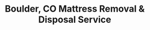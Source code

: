 ---
layout: location.njk
title: Boulder, CO Mattress Removal & Disposal Service
description: Professional mattress removal in Boulder, Colorado. Next-day pickup  Licensed, insured, and eco-friendly. Serving University Hill, Pearl Street, Chautauqua, and 18+ neighborhoods.
permalink: /mattress-removal/colorado/boulder/
city: Boulder
state: Colorado
stateSlug: colorado
tier: 2
coordinates:
  lat: 40.0150
  lng: -105.2705
pricing:
  startingPrice: 125
  single: 125
  queen: 125
  king: 135
  boxSpring: 30
neighborhoods:
  - name: University Hill
    zipCodes: ["80302"]
  - name: Pearl Street Downtown
    zipCodes: ["80302"]
  - name: Chautauqua
    zipCodes: ["80302"]
  - name: Mapleton Hill
    zipCodes: ["80304"]
  - name: Goss-Grove
    zipCodes: ["80302"]
  - name: Martin Acres
    zipCodes: ["80305"]
  - name: Table Mesa
    zipCodes: ["80305"]
  - name: Shanahan Ridge
    zipCodes: ["80305"]
  - name: North Boulder
    zipCodes: ["80304"]
  - name: Newlands
    zipCodes: ["80304"]
  - name: Four Mile Creek
    zipCodes: ["80301"]
  - name: Gunbarrel
    zipCodes: ["80301"]
  - name: East Boulder
    zipCodes: ["80301"]
  - name: Highland Park
    zipCodes: ["80303"]
  - name: Whittier
    zipCodes: ["80302"]
  - name: West Pearl
    zipCodes: ["80302"]
  - name: Dakota Ridge
    zipCodes: ["80303"]
  - name: Chautauqua Heights
    zipCodes: ["80302"]
  - name: Rolling Hills
    zipCodes: ["80305"]
  - name: Flatirons
    zipCodes: ["80302"]
zipCodes:
  - "80301"
  - "80302"
  - "80303"
  - "80304"
  - "80305"
recyclingPartners:
  - "A Bedder World In-House Recycling Facility (Denver)"
  - "Eco-Cycle CHaRM (Center for Hard-to-Recycle Materials)"
  - "Spring Back Colorado (via Western Disposal)"
localRegulations: "Boulder residents can recycle mattresses at Eco-Cycle CHaRM facility or Recycle Row locations. Western Disposal partners with Spring Back Colorado for mattress recycling. Boulder County drop-off centers accept mattresses free of charge."
nearbyCities:
  - name: Lafayette
    distance: "8 miles"
    isSuburb: true
  - name: Louisville
    distance: "12 miles"
    isSuburb: true
  - name: Longmont
    distance: "15 miles"
    isSuburb: true
  - name: Superior
    distance: "10 miles"
    isSuburb: true
  - name: Denver
    distance: "25 miles"
reviews:
  count: 89
  featured:
    - name: "Sarah K."
      neighborhood: "University Hill"
      rating: 5
      text: "Needed our old mattress gone before move-out from student housing near campus. Booked online Wednesday, they came Friday morning exactly on schedule. Team was super respectful of our shared driveway situation and got everything loaded fast. Perfect for student budget at $125."
    - name: "Michael P."
      neighborhood: "Chautauqua"  
      rating: 5
      text: "Historic home renovation meant disposing of guest bedroom set. These guys navigated our narrow Victorian stairs like pros and were careful with our original hardwood floors. Appreciated that they actually recycle everything - fits Boulder's environmental values perfectly."
    - name: "Jennifer T."
      neighborhood: "Table Mesa"
      rating: 5
      text: "Family bedroom upgrade during school break. Scheduled pickup for Saturday morning, team arrived right on time and handled our king mattress and two twins efficiently. Kids were fascinated watching them work. Great service that keeps stuff out of landfills."
faqs:
  - question: "How quickly can you pick up mattresses in Boulder?"
    answer: "We offer next-day service throughout Boulder. Book online or call (720) 263-6094 before 2 PM and we'll typically pick up the following day. We serve all Boulder neighborhoods from University Hill to Table Mesa."
  - question: "What's included in your Boulder mattress removal fee?"
    answer: "Our $125 base price covers pickup, loading, transportation, and eco-friendly recycling of one mattress. Box springs add $30 each. We handle stairs, narrow hallways, and tricky access without extra charges."
  - question: "Do you serve University of Colorado student housing?"
    answer: "Yes, we regularly service student apartments, shared housing, and properties near campus in University Hill. We understand move-out schedules and coordinate with landlords and property managers for smooth pickups."
  - question: "Can you handle historic home pickups in neighborhoods like Mapleton Hill?"
    answer: "Absolutely. Our team is experienced with Boulder's historic properties, narrow Victorian staircases, and original hardwood floors. We take extra care to protect architectural features while ensuring efficient removal."
  - question: "What payment methods do you accept in Boulder?"
    answer: "We accept cash, all major credit cards, Venmo, and Zelle. Payment is due at time of service. We provide receipts and can email invoices for rental property or student housing situations."
  - question: "Are you licensed and insured for Boulder County?"
    answer: "Yes, we're fully licensed and insured throughout Colorado including Boulder County. We comply with all local environmental regulations and work with Boulder's sustainability initiatives."
  - question: "What happens to my mattress after you pick it up?"
    answer: "Your mattress goes to our in-house recycling facility in Denver where we dismantle it completely. Metal springs go to scrap recycling, foam becomes carpet padding, and fabric gets processed. We recycle 100% of materials, supporting Boulder's zero-waste goals."
  - question: "How do you coordinate with Boulder's environmental programs?"
    answer: "We complement Boulder's existing recycling infrastructure like Eco-Cycle CHaRM and Western Disposal programs. Our private service offers convenient pickup while supporting the same environmental goals through our comprehensive recycling process."
schema:
  "@type": "LocalBusiness"
  name: "A Bedder World Boulder"
  address:
    streetAddress: "Boulder, CO"
    addressLocality: "Boulder"
    addressRegion: "CO"
    postalCode: "80302"
    addressCountry: "US"
  geo:
    latitude: 40.0150
    longitude: -105.2705
  telephone: "720-263-6094"
  priceRange: "$125-$180"
  serviceArea: "Boulder, Colorado"
  aggregateRating:
    ratingValue: "4.9"
    reviewCount: 89
pageContent:
  heroSubtitle: " • University Town Specialists • Flatirons to Pearl Street"
  heroDescription: "A Bedder World provides eco-conscious mattress removal throughout Boulder, Colorado. From University Hill student housing to Chautauqua historic homes, we handle pickup, loading, and transport to our in-house recycling facility. Book online for next-day service."
  
  aboutService: "Boulder's unique combination of university housing, historic properties, and environmental consciousness requires specialized mattress removal approaches. University Hill student residences need coordination with move-out schedules and shared living situations. Historic neighborhoods like Mapleton Hill and Chautauqua feature Victorian homes with narrow staircases and architectural details requiring careful navigation. Boulder's environmentally-aware residents value our comprehensive recycling process that diverts 100% of materials from landfills, aligning with the city's sustainability leadership and zero-waste initiatives."
  
  serviceAreasIntro: "Professional mattress pickup throughout Boulder's diverse neighborhoods, from university housing near campus to foothills communities like Chautauqua. We understand Boulder's unique mix of student rentals, historic properties, and modern developments."
  
  environmentalImpact: "Boulder residents expect environmental responsibility, and our in-house recycling facility delivers exactly that. Every Boulder mattress gets completely dismantled at our Denver facility - metal springs become new steel products, foam transforms into carpet padding, and fabric gets processed into insulation materials. This comprehensive approach supports Boulder's climate goals and zero-waste initiatives while complementing existing programs like Eco-Cycle CHaRM. Unlike drop-off recycling that requires residents to transport heavy mattresses, our service provides convenient pickup while maintaining the same environmental standards Boulder values."
  
  pricingContext: "Boulder's diverse housing market - from student apartments to historic Victorian homes - means varied pickup scenarios, but our pricing remains transparent and fair. Whether removing mattresses from University Hill shared housing or Table Mesa family homes, base rates stay consistent. We factor in Boulder's commitment to sustainability by including environmental disposal in every price, never charging extra for proper recycling."
  
  howItWorksScheduling: "Next-day pickup available throughout Boulder with flexible scheduling for student move-outs, family transitions, and renovation projects. We coordinate timing around university schedules, traffic patterns on 28th Street and Broadway, and neighborhood parking restrictions."
  
  howItWorksService: "Our Boulder team understands the city's unique character - from navigating narrow streets in historic neighborhoods to coordinating with property managers near campus. We handle everything from shared student housing logistics to careful removal from heritage homes with original architectural features."
  
  howItWorksDisposal: "All Boulder mattresses are transported to our Colorado in-house recycling facility for complete material recovery. This supports both local recycling economy and Boulder's environmental leadership in the Front Range region."
  
  sidebarStats:
    mattressesRemoved: "2,847"
---